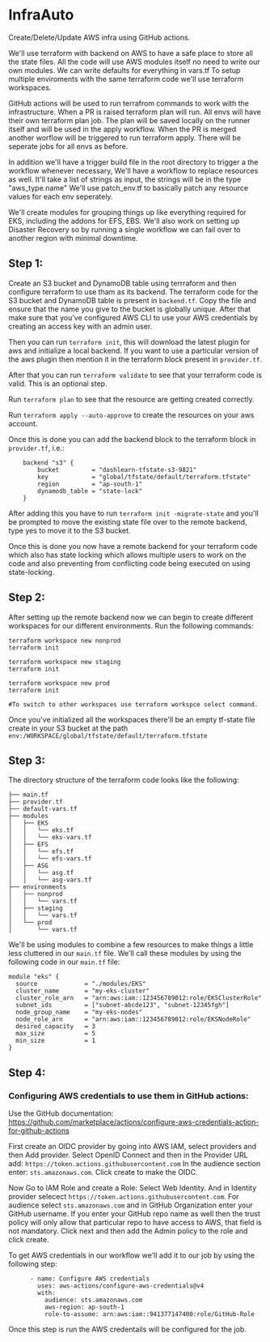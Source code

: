 # InfraAuto
Create/Delete/Update AWS infra using GitHub actions.

We'll use terraform with backend on AWS to have a safe place to store all the state files.
All the code will use AWS modules itself no need to write our own modules. We can write defaults for everything in vars.tf
To setup multiple enviroments with the same terraform code we'll use terraform workspaces.

GitHub actions will be used to run terrafrom commands to work with the infrastructure. 
When a PR is raised terraform plan will run. All envs will have their own terraform plan job. 
The plan will be saved locally on the runner itself and will be used in the apply workflow.
When the PR is merged another worflow will be triggered to run terraform apply. There will be seperate jobs for all envs as before.

In addition we'll have a trigger build file in the root directory to trigger a the workflow whenever necessary,
We'll have a workflow to replace resources as well. It'll take a list of strings as input, the strings will be in the type "aws_type.name"
We'll use patch_env.tf to basically patch any resource values for each env seperately.

We'll create modules for grouping things up like everything required for EKS, including the addons for EFS, EBS.
We'll also work on setting up Disaster Recovery so by running a single workflow we can fail over to another region with minimal downtime.

## Step 1:

Create an S3 bucket and DynamoDB table using terrraform and then configure terraform to use tham as its backend. The terraform code for the S3 bucket and DynamoDB table is present in `backend.tf`. Copy the file and ensure that the name you give to the bucket is globally unique. After that make sure that you've configured AWS CLI to use your AWS credentials by creating an access key with an admin user. 

Then you can run `terraform init`, this will download the latest plugin for aws and initialize a local backend. If you want to use a particular version of the aws plugin then mention it in the terraform block present in `provider.tf`.

After that you can run `terraform validate` to see that your terraform code is valid. This is an optional step.

Run `terraform plan` to see that the resource are getting created correctly. 

Run `terraform apply --auto-approve` to create the resources on your aws account.

Once this is done you can add the backend block to the terraform block in `provider.tf`, i.e.:

```
    backend "s3" {
        bucket         = "dashlearn-tfstate-s3-9821"
        key            = "global/tfstate/default/terraform.tfstate"
        region         = "ap-south-1"
        dynamodb_table = "state-lock"
    }
```
After adding this you have to run `terraform init -migrate-state` and you'll be prompted to move the existing state file over to the remote backend, type yes to move it to the S3 bucket. 

Once this is done you now have a remote backend for your terraform code which also has state locking which allows multiple users to work on the code and also preventing from conflicting code being executed on using state-locking.

## Step 2:

After setting up the remote backend now we can begin to create different workspaces for our different environments. Run the following commands:
```
terraform workspace new nonprod
terraform init

terraform workspace new staging
terraform init

terraform workspace new prod
terraform init

#To switch to other workspaces use terraform workspce select command.
```
Once you've initialized all the workspaces there'll be an empty tf-state file create in your S3 bucket at the path `env:/WORKSPACE/global/tfstate/default/terraform.tfstate`

## Step 3:

The directory structure of the terraform code looks like the following:

```
├── main.tf
├── provider.tf
├── default-vars.tf
├── modules
│   ├── EKS
│   │   └── eks.tf
│   │   └── eks-vars.tf
│   ├── EFS
│   │   └── efs.tf
│   │   └── efs-vars.tf
│   ├── ASG
│   │   └── asg.tf
│   │   └── asg-vars.tf
├── environments
│   ├── nonprod
│   │   └── vars.tf
│   ├── staging
│   │   └── vars.tf
│   └── prod
│       └── vars.tf
```

We'll be using modules to combine a few resources to make things a little less cluttered in our `main.tf` file. We'll call these modules by using the following code in our `main.tf` file:

```
module "eks" {
  source             = "./modules/EKS"
  cluster_name       = "my-eks-cluster"
  cluster_role_arn   = "arn:aws:iam::123456789012:role/EKSClusterRole"
  subnet_ids         = ["subnet-abcde123", "subnet-12345fgh"]
  node_group_name    = "my-eks-nodes"
  node_role_arn      = "arn:aws:iam::123456789012:role/EKSNodeRole"
  desired_capacity   = 3
  max_size           = 5
  min_size           = 1
}
```

## Step 4:

### Configuring AWS credentials to use them in GitHub actions:

Use the GitHub documentation: https://github.com/marketplace/actions/configure-aws-credentials-action-for-github-actions

First create an OIDC provider by going into AWS IAM, select providers and then Add provider.
Select OpenID Connect and then in the Provider URL add: `https://token.actions.githubusercontent.com`
In the audience section enter: `sts.amazonaws.com`. Click create to make the OIDC.

Now Go to IAM Role and create a Role:
Select Web Identity.
And in Identity provider selecect `https://token.actions.githubusercontent.com`. For audience select `sts.amazonaws.com` and in GitHub Organization enter your GitHub username. If you enter your GitHub repo name as well then the trust policy will only allow that particular repo to have access to AWS, that field is not mandatory.
Click next and then add the Admin policy to the role and click create.

To get AWS credentials in our workflow we'll add it to our job by using the following step:
```
      - name: Configure AWS credentials
        uses: aws-actions/configure-aws-credentials@v4
        with:
          audience: sts.amazonaws.com
          aws-region: ap-south-1
          role-to-assume: arn:aws:iam::941377147400:role/GitHub-Role
```
Once this step is run the AWS credentails will be configured for the job.

